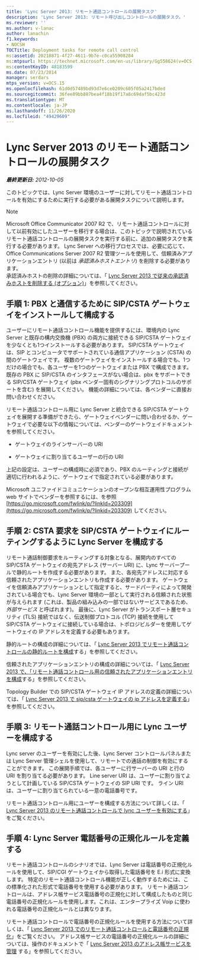 ```yaml
---
title: 'Lync Server 2013: リモート通話コントロールの展開タスク'
description: 'Lync Server 2013: リモート呼び出しコントロールの展開タスク。'
ms.reviewer: ''
ms.author: v-lanac
author: lanachin
f1.keywords:
- NOCSH
TOCTitle: Deployment tasks for remote call control
ms:assetid: 20218871-4f27-4611-9b7e-c0ca55908284
ms:mtpsurl: https://technet.microsoft.com/en-us/library/Gg558624(v=OCS.15)
ms:contentKeyID: 48183599
ms.date: 07/23/2014
manager: serdars
mtps_version: v=OCS.15
ms.openlocfilehash: 61d0d57489bd93d7e6ce0209c605f05a2417bded
ms.sourcegitcommit: 36fee89bb887bea4f18b19f17a8c69daf5bc423d
ms.translationtype: MT
ms.contentlocale: ja-JP
ms.lasthandoff: 11/26/2020
ms.locfileid: "49429609"
---
```

# <a name="deployment-tasks-for-remote-call-control-in-lync-server-2013"></a>Lync Server 2013 のリモート通話コントロールの展開タスク

<div data-xmlns="http://www.w3.org/1999/xhtml">

<div class="topic" data-xmlns="http://www.w3.org/1999/xhtml" data-msxsl="urn:schemas-microsoft-com:xslt" data-cs="https://msdn.microsoft.com/">

<div data-asp="https://msdn2.microsoft.com/asp">



</div>

<div id="mainSection">

<div id="mainBody">

<span> </span>

_**最終更新日:** 2012-10-05_

このトピックでは、Lync Server 環境のユーザーに対してリモート通話コントロールを有効にするために実行する必要がある展開タスクについて説明します。

<div>


> [!NOTE]  
> Microsoft Office Communicator 2007 R2 で、リモート通話コントロールに対して以前有効にしたユーザーを移行する場合は、このトピックで説明されているリモート通話コントロールの展開タスクを実行する前に、追加の展開タスクを実行する必要があります。 Lync Server への移行プロセスでは、必要に応じて、Office Communications Server 2007 R2 管理ツールを使用して、信頼済みアプリケーションエントリ (以前は <EM>承認済みホストエントリ</EM>) を削除する必要があります。<BR>承認済みホストの削除の詳細については、「 <A href="lync-server-2013-remove-a-legacy-authorized-host-optional.md">Lync Server 2013 で従来の承認済みホストを削除する (オプション)</A>」を参照してください。



</div>

<div>

## <a name="step-1-install-and-configure-the-sipcsta-gateway-to-communicate-with-your-pbx"></a>手順 1: PBX と通信するために SIP/CSTA ゲートウェイをインストールして構成する

ユーザーにリモート通話コントロール機能を提供するには、環境内の Lync Server と既存の構内交換機 (PBX) の両方に接続できる SIP/CSTA ゲートウェイを少なくとも1つインストールする必要があります。 SIP/CSTA ゲートウェイは、SIP とコンピュータでサポートされている通信アプリケーション (CSTA) の間のゲートウェイです。 複数のゲートウェイをインストールする場合でも、1つだけの場合でも、各ユーザーを1つのゲートウェイまたは PBX で構成できます。 既存の PBX に SIP/CSTA のインタフェースがない場合は、pbx をサポートできる SIP/CSTA ゲートウェイ (pbx ベンダー固有のシグナリングプロトコルのサポートを含む) を展開してください。 機能の詳細については、各ベンダーに直接お問い合わせください。

リモート通話コントロール用に Lync Server と統合できる SIP/CSTA ゲートウェイを展開する準備ができたら、ゲートウェイベンダーに問い合わせるか、ゲートウェイで必要な以下の情報については、ベンダーのゲートウェイドキュメントを参照してください。

  - ゲートウェイのラインサーバーの URI

  - ゲートウェイに割り当てるユーザーの行の URI

上記の設定は、ユーザーの構成時に必須であり、PBX のルーティングと接続が適切に行われるように、ゲートウェイで指定されている必要があります。

Microsoft ユニファイドコミュニケーションのオープンな相互運用性プログラム web サイトでベンダーを参照するには、を参照 [https://go.microsoft.com/fwlink/p/?linkId=203309](https://go.microsoft.com/fwlink/p/?linkid=203309) してください。

</div>

<div>

## <a name="step-2-configure-lync-server-to-route-csta-requests-to-the-sipcsta-gateway"></a>手順 2: CSTA 要求を SIP/CSTA ゲートウェイにルーティングするように Lync Server を構成する

リモート通話制御要求をルーティングする対象となる、展開内のすべての SIP/CSTA ゲートウェイの宛先アドレス (サーバー URI) に、Lync サーバープールで静的ルートを作成する必要があります。 また、各宛先アドレスに対応する信頼されたアプリケーションエントリも作成する必要があります。 ゲートウェイを信頼済みアプリケーションとして指定すると、サードパーティによって開発されている場合でも、Lync Server 環境の一部として実行される信頼された状態が与えられます (これは、製品の組み込みの一部ではないサービスであるため、 *外部サービス* と呼ばれます)。 最後に、Lync Server がトランスポート層セキュリティ (TLS) 接続ではなく、伝送制御プロトコル (TCP) 接続を使用して SIP/CSTA ゲートウェイに接続している場合は、トポロジビルダーを使用してゲートウェイの IP アドレスを定義する必要もあります。

静的ルートの構成の詳細については、「 [Lync Server 2013 でリモート通話コントロールの静的ルートを構成](lync-server-2013-configure-a-static-route-for-remote-call-control.md)する」を参照してください。

信頼されたアプリケーションエントリの構成の詳細については、「 [Lync Server 2013 で、「リモート通話コントロール用の信頼されたアプリケーションエントリを構成](lync-server-2013-configure-a-trusted-application-entry-for-remote-call-control.md)する」を参照してください。

Topology Builder での SIP/CSTA ゲートウェイ IP アドレスの定義の詳細については、「 [Lync Server 2013 で sip/csta ゲートウェイの ip アドレスを定義する](lync-server-2013-define-a-sip-csta-gateway-ip-address.md)」を参照してください。

</div>

<div>

## <a name="step-3-configure-lync-users-for-remote-call-control"></a>手順 3: リモート通話コントロール用に Lync ユーザーを構成する

Lync server のユーザーを有効にした後、Lync Server コントロールパネルまたは Lync Server 管理シェルを使用して、リモートでの通話の制御を有効にすることができます。 この展開手順では、各ユーザーに行サーバーの URI と行の URI を割り当てる必要があります。 Line server URI は、ユーザーに割り当てようとして計画している SIP/CSTA ゲートウェイの SIP URI です。 ライン URI は、ユーザーに割り当てられている一意の電話番号です。

リモート通話コントロール用にユーザーを構成する方法について詳しくは、「 [Lync Server 2013 のリモート通話コントロールで lync ユーザーを有効にする](lync-server-2013-enable-lync-users-for-remote-call-control.md)」をご覧ください。

</div>

<div>

## <a name="step-4-define-the-lync-server-phone-number-normalization-rules"></a>手順 4: Lync Server 電話番号の正規化ルールを定義する

リモート通話コントロールのシナリオでは、Lync Server は電話番号の正規化ルールを使用して、SIP/CGI ゲートウェイから取得した電話番号を E.i 形式に変換します。 特定のリモート通話コントロール機能が正しく動作するためには、この標準化された形式で電話番号を使用する必要があります。 リモート通話コントロールは、アドレス帳サービス電話番号の正規化に対して構成したものと同じ電話番号の正規化ルールを使用します。これは、エンタープライズ Voip に使われる電話番号の正規化ルールとは異なります。

リモート通話コントロールで電話番号の正規化ルールを使用する方法について詳しくは、「 [Lync Server 2013 でのリモート通話コントロールと電話番号の正規化](lync-server-2013-remote-call-control-and-phone-number-normalization.md)」をご覧ください。 アドレス帳サービスの電話番号の正規化ルールの詳細については、操作のドキュメントで「 [Lync Server 2013 のアドレス帳サービスを管理](lync-server-2013-administering-the-address-book-service.md) する」を参照してください。

</div>

</div>

<span> </span>

</div>

</div>

</div>


